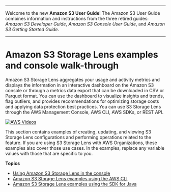 --------

Welcome to the new **Amazon S3 User Guide**\! The Amazon S3 User Guide combines information and instructions from the three retired guides: *Amazon S3 Developer Guide*, *Amazon S3 Console User Guide*, and *Amazon S3 Getting Started Guide*\.

--------

# Amazon S3 Storage Lens examples and console walk\-through<a name="S3LensExamples"></a>

Amazon S3 Storage Lens aggregates your usage and activity metrics and displays the information in an interactive dashboard on the Amazon S3 console or through a metrics data export that can be downloaded in CSV or Parquet format\. You can use the dashboard to visualize insights and trends, flag outliers, and provides recommendations for optimizing storage costs and applying data protection best practices\. You can use S3 Storage Lens through the AWS Management Console, AWS CLI, AWS SDKs, or REST API\. 

[![AWS Videos](http://img.youtube.com/vi/https://www.youtube.com/embed/TNmZEvwFiOA/0.jpg)](http://www.youtube.com/watch?v=https://www.youtube.com/embed/TNmZEvwFiOA)

This section contains examples of creating, updating, and viewing S3 Storage Lens configurations and performing operations related to the feature\. If you are using S3 Storage Lens with AWS Organizations, these examples also cover those use cases\. In the examples, replace any variable values with those that are specific to you\.

**Topics**
+ [Using Amazon S3 Storage Lens in the console](storage_lens_console.md)
+ [Amazon S3 Storage Lens examples using the AWS CLI](S3LensCLIExamples.md)
+ [Amazon S3 Storage Lens examples using the SDK for Java](S3LensJavaExamples.md)